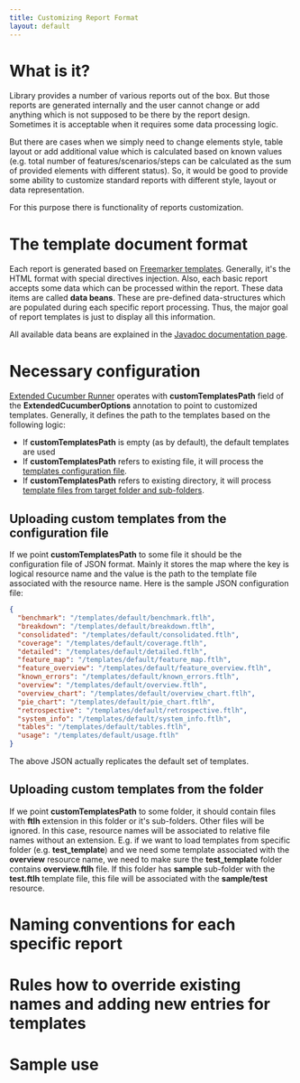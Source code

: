 ```yaml
---
title: Customizing Report Format
layout: default
---
```


# What is it?

Library provides a number of various reports out of the box. But those reports are generated internally and the user cannot change or add anything which is not supposed to be there by the report design. Sometimes it is acceptable when it requires some data processing logic. 

But there are cases when we simply need to change elements style, table layout or add additional value which is calculated based on known values (e.g. total number of features/scenarios/steps can be calculated as the sum of provided elements with different status). So, it would be good to provide some ability to customize standard reports with different style, layout or data representation.

For this purpose there is functionality of reports customization.

# The template document format

Each report is generated based on [Freemarker templates](http://freemarker.org/docs/dgui_template.html). Generally, it's the HTML format with special directives injection. Also, each basic report accepts some data which can be processed within the report. These data items are called **data beans**. These are pre-defined data-structures which are populated during each specific report processing. Thus, the major goal of report templates is just to display all this information.

All available data beans are explained in the [Javadoc documentation page](/cucumber-reports/site/apidocs/index.html).

# Necessary configuration

[Extended Cucumber Runner](/cucumber-reports/extended-cucumber-runner) operates with **customTemplatesPath** field of the **ExtendedCucumberOptions** annotation to point to customized templates. Generally, it defines the path to the templates based on the following logic:

* If **customTemplatesPath** is empty (as by default), the default templates are used
* If **customTemplatesPath** refers to existing file, it will process the [templates configuration file](#uploading-custom-templates-from-the-configuration-file).
* If **customTemplatesPath** refers to existing directory, it will process [template files from target folder and sub-folders](#uploading-custom-templates-from-the-folder).

## Uploading custom templates from the configuration file

If we point **customTemplatesPath** to some file it should be the configuration file of JSON format. Mainly it stores the map where the key is logical resource name and the value is the path to the template file associated with the resource name. Here is the sample JSON configuration file:

```json
{
  "benchmark": "/templates/default/benchmark.ftlh", 
  "breakdown": "/templates/default/breakdown.ftlh", 
  "consolidated": "/templates/default/consolidated.ftlh", 
  "coverage": "/templates/default/coverage.ftlh", 
  "detailed": "/templates/default/detailed.ftlh", 
  "feature_map": "/templates/default/feature_map.ftlh", 
  "feature_overview": "/templates/default/feature_overview.ftlh", 
  "known_errors": "/templates/default/known_errors.ftlh", 
  "overview": "/templates/default/overview.ftlh", 
  "overview_chart": "/templates/default/overview_chart.ftlh", 
  "pie_chart": "/templates/default/pie_chart.ftlh", 
  "retrospective": "/templates/default/retrospective.ftlh", 
  "system_info": "/templates/default/system_info.ftlh", 
  "tables": "/templates/default/tables.ftlh", 
  "usage": "/templates/default/usage.ftlh"
}
```

The above JSON actually replicates the default set of templates.

## Uploading custom templates from the folder

If we point **customTemplatesPath** to some folder, it should contain files with **ftlh** extension in this folder or it's sub-folders. Other files will be ignored. In this case, resource names will be associated to relative file names without an extension. E.g. if we want to load templates from specific folder (e.g. **test_template**) and we need some template associated with the **overview** resource name, we need to make sure the **test_template** folder contains **overview.ftlh** file. If this folder has **sample** sub-folder with the **test.ftlh** template file, this file will be associated with the **sample/test** resource.

# Naming conventions for each specific report

# Rules how to override existing names and adding new entries for templates

# Sample use